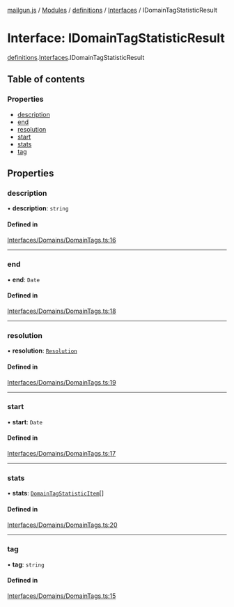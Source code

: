 [mailgun.js](../README.md) / [Modules](../modules.md) / [definitions](../modules/definitions.md) / [Interfaces](../modules/definitions.Interfaces.md) / IDomainTagStatisticResult

# Interface: IDomainTagStatisticResult

[definitions](../modules/definitions.md).[Interfaces](../modules/definitions.Interfaces.md).IDomainTagStatisticResult

## Table of contents

### Properties

- [description](definitions.Interfaces.IDomainTagStatisticResult.md#description)
- [end](definitions.Interfaces.IDomainTagStatisticResult.md#end)
- [resolution](definitions.Interfaces.IDomainTagStatisticResult.md#resolution)
- [start](definitions.Interfaces.IDomainTagStatisticResult.md#start)
- [stats](definitions.Interfaces.IDomainTagStatisticResult.md#stats)
- [tag](definitions.Interfaces.IDomainTagStatisticResult.md#tag)

## Properties

### description

• **description**: `string`

#### Defined in

[Interfaces/Domains/DomainTags.ts:16](https://github.com/mailgun/mailgun.js/blob/20b24c7/lib/Interfaces/Domains/DomainTags.ts#L16)

___

### end

• **end**: `Date`

#### Defined in

[Interfaces/Domains/DomainTags.ts:18](https://github.com/mailgun/mailgun.js/blob/20b24c7/lib/Interfaces/Domains/DomainTags.ts#L18)

___

### resolution

• **resolution**: [`Resolution`](../enums/definitions.Enums.Resolution.md)

#### Defined in

[Interfaces/Domains/DomainTags.ts:19](https://github.com/mailgun/mailgun.js/blob/20b24c7/lib/Interfaces/Domains/DomainTags.ts#L19)

___

### start

• **start**: `Date`

#### Defined in

[Interfaces/Domains/DomainTags.ts:17](https://github.com/mailgun/mailgun.js/blob/20b24c7/lib/Interfaces/Domains/DomainTags.ts#L17)

___

### stats

• **stats**: [`DomainTagStatisticItem`](../modules/definitions.md#domaintagstatisticitem)[]

#### Defined in

[Interfaces/Domains/DomainTags.ts:20](https://github.com/mailgun/mailgun.js/blob/20b24c7/lib/Interfaces/Domains/DomainTags.ts#L20)

___

### tag

• **tag**: `string`

#### Defined in

[Interfaces/Domains/DomainTags.ts:15](https://github.com/mailgun/mailgun.js/blob/20b24c7/lib/Interfaces/Domains/DomainTags.ts#L15)
